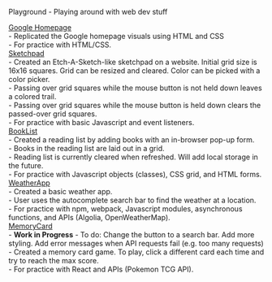 Playground - Playing around with web dev stuff 

[Google Homepage](https://nomyummi.github.io/playground/google-homepage) <br />
    - Replicated the Google homepage visuals using HTML and CSS <br />
    - For practice with HTML/CSS. <br />
[Sketchpad](https://nomyummi.github.io/playground/sketchpad) <br />
    - Created an Etch-A-Sketch-like sketchpad on a website. Initial grid size is 16x16 squares. Grid can be resized and cleared. Color can be picked with a color picker. <br />
    - Passing over grid squares while the mouse button is not held down leaves a colored trail. <br />
    - Passing over grid squares while the mouse button is held down clears the passed-over grid squares. <br />
    - For practice with basic Javascript and event listeners. <br />
[BookList](https://nomyummi.github.io/playground/booklist) <br />
    - Created a reading list by adding books with an in-browser pop-up form. <br />
    - Books in the reading list are laid out in a grid. <br />
    - Reading list is currently cleared when refreshed. Will add local storage in the future. <br />
    - For practice with Javascript objects (classes), CSS grid, and HTML forms. <br />
[WeatherApp](https://nomyummi.github.io/playground/weather-app/dist/) <br />
    - Created a basic weather app. <br />
    - User uses the autocomplete search bar to find the weather at a location. <br />
    - For practice with npm, webpack, Javascript modules, asynchronous functions, and APIs (Algolia, OpenWeatherMap). <br />
[MemoryCard](https://nomyummi.github.io/playground/memory-card/build/) <br />
    - **Work in Progress** - To do: Change the button to a search bar. Add more styling. Add error messages when API requests fail (e.g. too many requests)<br />
    - Created a memory card game. To play, click a different card each time and try to reach the max score. <br />
    - For practice with React and APIs (Pokemon TCG API). <br />